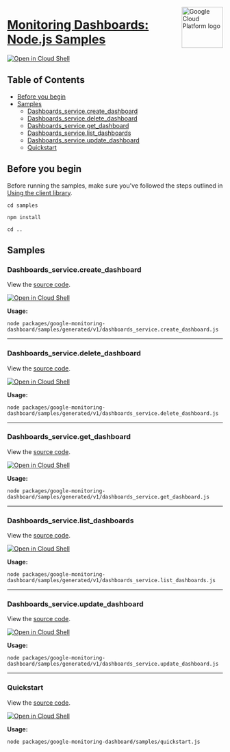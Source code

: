 [//]: # "This README.md file is auto-generated, all changes to this file will be lost."
[//]: # "To regenerate it, use `python -m synthtool`."
<img src="https://avatars2.githubusercontent.com/u/2810941?v=3&s=96" alt="Google Cloud Platform logo" title="Google Cloud Platform" align="right" height="96" width="96"/>

# [Monitoring Dashboards: Node.js Samples](https://github.com/googleapis/google-cloud-node)

[![Open in Cloud Shell][shell_img]][shell_link]



## Table of Contents

* [Before you begin](#before-you-begin)
* [Samples](#samples)
  * [Dashboards_service.create_dashboard](#dashboards_service.create_dashboard)
  * [Dashboards_service.delete_dashboard](#dashboards_service.delete_dashboard)
  * [Dashboards_service.get_dashboard](#dashboards_service.get_dashboard)
  * [Dashboards_service.list_dashboards](#dashboards_service.list_dashboards)
  * [Dashboards_service.update_dashboard](#dashboards_service.update_dashboard)
  * [Quickstart](#quickstart)

## Before you begin

Before running the samples, make sure you've followed the steps outlined in
[Using the client library](https://github.com/googleapis/google-cloud-node#using-the-client-library).

`cd samples`

`npm install`

`cd ..`

## Samples



### Dashboards_service.create_dashboard

View the [source code](https://github.com/googleapis/google-cloud-node/blob/main/packages/google-monitoring-dashboard/samples/generated/v1/dashboards_service.create_dashboard.js).

[![Open in Cloud Shell][shell_img]](https://console.cloud.google.com/cloudshell/open?git_repo=https://github.com/googleapis/google-cloud-node&page=editor&open_in_editor=packages/google-monitoring-dashboard/samples/generated/v1/dashboards_service.create_dashboard.js,samples/README.md)

__Usage:__


`node packages/google-monitoring-dashboard/samples/generated/v1/dashboards_service.create_dashboard.js`


-----




### Dashboards_service.delete_dashboard

View the [source code](https://github.com/googleapis/google-cloud-node/blob/main/packages/google-monitoring-dashboard/samples/generated/v1/dashboards_service.delete_dashboard.js).

[![Open in Cloud Shell][shell_img]](https://console.cloud.google.com/cloudshell/open?git_repo=https://github.com/googleapis/google-cloud-node&page=editor&open_in_editor=packages/google-monitoring-dashboard/samples/generated/v1/dashboards_service.delete_dashboard.js,samples/README.md)

__Usage:__


`node packages/google-monitoring-dashboard/samples/generated/v1/dashboards_service.delete_dashboard.js`


-----




### Dashboards_service.get_dashboard

View the [source code](https://github.com/googleapis/google-cloud-node/blob/main/packages/google-monitoring-dashboard/samples/generated/v1/dashboards_service.get_dashboard.js).

[![Open in Cloud Shell][shell_img]](https://console.cloud.google.com/cloudshell/open?git_repo=https://github.com/googleapis/google-cloud-node&page=editor&open_in_editor=packages/google-monitoring-dashboard/samples/generated/v1/dashboards_service.get_dashboard.js,samples/README.md)

__Usage:__


`node packages/google-monitoring-dashboard/samples/generated/v1/dashboards_service.get_dashboard.js`


-----




### Dashboards_service.list_dashboards

View the [source code](https://github.com/googleapis/google-cloud-node/blob/main/packages/google-monitoring-dashboard/samples/generated/v1/dashboards_service.list_dashboards.js).

[![Open in Cloud Shell][shell_img]](https://console.cloud.google.com/cloudshell/open?git_repo=https://github.com/googleapis/google-cloud-node&page=editor&open_in_editor=packages/google-monitoring-dashboard/samples/generated/v1/dashboards_service.list_dashboards.js,samples/README.md)

__Usage:__


`node packages/google-monitoring-dashboard/samples/generated/v1/dashboards_service.list_dashboards.js`


-----




### Dashboards_service.update_dashboard

View the [source code](https://github.com/googleapis/google-cloud-node/blob/main/packages/google-monitoring-dashboard/samples/generated/v1/dashboards_service.update_dashboard.js).

[![Open in Cloud Shell][shell_img]](https://console.cloud.google.com/cloudshell/open?git_repo=https://github.com/googleapis/google-cloud-node&page=editor&open_in_editor=packages/google-monitoring-dashboard/samples/generated/v1/dashboards_service.update_dashboard.js,samples/README.md)

__Usage:__


`node packages/google-monitoring-dashboard/samples/generated/v1/dashboards_service.update_dashboard.js`


-----




### Quickstart

View the [source code](https://github.com/googleapis/google-cloud-node/blob/main/packages/google-monitoring-dashboard/samples/quickstart.js).

[![Open in Cloud Shell][shell_img]](https://console.cloud.google.com/cloudshell/open?git_repo=https://github.com/googleapis/google-cloud-node&page=editor&open_in_editor=packages/google-monitoring-dashboard/samples/quickstart.js,samples/README.md)

__Usage:__


`node packages/google-monitoring-dashboard/samples/quickstart.js`






[shell_img]: https://gstatic.com/cloudssh/images/open-btn.png
[shell_link]: https://console.cloud.google.com/cloudshell/open?git_repo=https://github.com/googleapis/google-cloud-node&page=editor&open_in_editor=samples/README.md
[product-docs]: https://cloud.google.com/monitoring/docs
